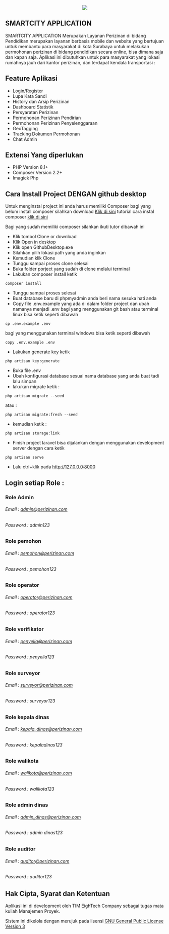<p align="center"><img src="http://trazzadmin.trazzpro.com/assets/images/Logomakr_0sjMbT_small.png"></p>

## SMARTCITY APPLICATION

SMARTCITY APPLICATION Merupakan Layanan Perizinan di bidang Pendidikan merupakan layanan
berbasis mobile dan website yang bertujuan untuk membantu para
masyarakat di kota Surabaya untuk melakukan permohonan
perizinan di bidang pendidikan secara online, bisa dimana saja dan
kapan saja. Aplikasi ini dibutuhkan untuk para masyarakat yang
lokasi rumahnya jauh dari kantor perizinan, dan terdapat kendala
transportasi :


## Feature Aplikasi

- Login/Register
- Lupa Kata Sandi
- History dan Arsip Perizinan
- Dashboard Statistik
- Persyaratan Perizinan
- Permohonan Perizinan Pendirian
- Permohonan Perizinan Penyelenggaraan
- GeoTagging
- Tracking Dokumen Permohonan
- Chat Admin

## Extensi Yang diperlukan
- PHP Version 8.1+
- Composer Version 2.2+
- Imagick Php



## Cara Install Project DENGAN github desktop
Untuk menginstal project ini anda harus memiliki Composer
bagi yang belum install composer silahkan download [Klik di sini](https://getcomposer.org/download/1.9.0/composer.phar) tutorial cara instal composer [klik di sini](https://www.malasngoding.com/cara-install-composer/)

Bagi yang sudah memiliki composer silahkan ikuti tutor dibawah ini
- Klik tombol Clone or download
- Klik Open in desktop
- Klik open GithubDesktop.exe
- Silahkan pilih lokasi path yang anda inginkan
- Kemudian klik Clone
- Tunggu sampai proses clone selesai
- Buka folder porject yang sudah di clone melalui terminal
- Lakukan composer install ketik
```terminal
composer install
```
- Tunggu sampai proses selesai
- Buat database baru di phpmyadmin anda beri nama sesuka hati anda
- Copy file .env.example yang ada di dalam folder project dan ubah namanya menjadi .env
bagi yang menggunakan git bash atau terminal linux bisa ketik seperti dibawah
```terminal
cp .env.example .env
```
bagi yang menggunakan terminal windows bisa ketik seperti dibawah
```terminal
copy .env.example .env
```
- Lakukan generate key ketik 
```terminal
php artisan key:generate
```
- Buka file .env
- Ubah konfigurasi database sesuai nama database yang anda buat tadi lalu simpan
- lakukan migrate ketik :
```terminal
php artisan migrate --seed
```
atau : 
```terminal
php artisan migrate:fresh --seed
```

- kemudian ketik :
```
php artisan storage:link
```
- Finish project laravel bisa dijalankan dengan menggunakan development server dengan cara ketik
```terminal
php artisan serve
```
- Lalu ctrl+klik pada http://127.0.0.0:8000




## Login setiap Role :

### Role Admin
###### Email : admin@perizinan.com
###### Password : admin123

### Role pemohon
###### Email : pemohon@perizinan.com
###### Password : pemohon123

### Role operator
###### Email : operator@perizinan.com
###### Password : operator123

### Role verifikator
###### Email : penyelia@perizinan.com
###### Password : penyelia123

### Role surveyor
###### Email : surveyor@perizinan.com
###### Password : surveyor123

### Role kepala dinas
###### Email : kepala_dinas@perizinan.com
###### Password : kepaladinas123

### Role walikota
###### Email : walikota@perizinan.com
###### Password : walikota123

### Role admin dinas
###### Email : admin_dinas@perizinan.com
###### Password : admin dinas123

### Role auditor
###### Email : auditor@perizinan.com
###### Password : auditor123




## Hak Cipta, Syarat dan Ketentuan
Aplikasi ini di development oleh TIM EighTech Company sebagai tugas mata kuliah Manajemen Proyek.

Sistem ini dikelola dengan merujuk pada lisensi [GNU General Public License Version 3](https://github.com/jemsnaban/simdesa/blob/master/LICENSE.md)
